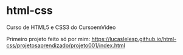 # html-css
 Curso de HTML5 e CSS3 do CursoemVideo

 Primeiro projeto feito só por mim:
 https://lucaslelesp.github.io/html-css/projetosaprendizado/projeto001/index.html
